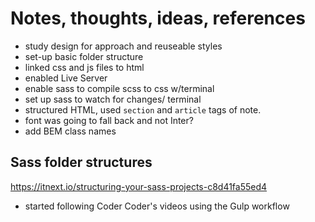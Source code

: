 # Notes, thoughts, ideas, references
- study design for approach and reuseable styles
- set-up basic folder structure
- linked css and js files to html
- enabled Live Server
- enable sass to compile scss to css w/terminal
- set up sass to watch for changes/ terminal
- structured HTML, used `section` and `article` tags of note.
- font was going to fall back and not Inter?
- add BEM class names

## Sass folder structures
https://itnext.io/structuring-your-sass-projects-c8d41fa55ed4

- started following Coder Coder's videos using the Gulp workflow
